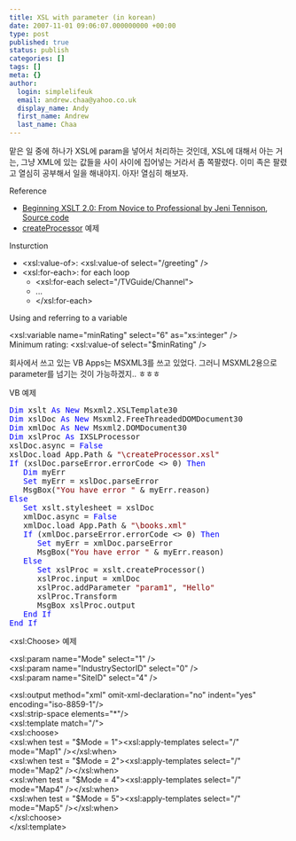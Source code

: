 ```yaml
---
title: XSL with parameter (in korean)
date: 2007-11-01 09:06:07.000000000 +00:00
type: post
published: true
status: publish
categories: []
tags: []
meta: {}
author:
  login: simplelifeuk
  email: andrew.chaa@yahoo.co.uk
  display_name: Andy
  first_name: Andrew
  last_name: Chaa
---
```

<p>맡은 일 중에 하나가 XSL에 param을 넣어서 처리하는 것인데, XSL에 대해서 아는 거는, 그냥 XML에 있는 값들을 사이 사이에 집어넣는 거라서 좀 쪽팔렸다. 이미 족은 팔렸고 열심히 공부해서 일을 해내야지. 아자! 열심히 해보자.</p>
<p>Reference</p>
<ul>
<li><a href="http://skillport.books24x7.com/book/id_9810/viewer.asp?bookid=9810&amp;chunkid=529730633">Beginning XSLT 2.0: From Novice to Professional by Jeni Tennison</a>,  <a href="http://www.apress.com/resource/bookfile/2229">Source code</a></li>
<li><a href="http://msdn2.microsoft.com/en-us/library/ms753809.aspx">createProcessor</a> 예제</li>
</ul>
<p>Insturction</p>
<ul>
<li><span class="fixed">&lt;xsl:value-of&gt;: </span>&lt;xsl:value-of select="/greeting" /&gt;</li>
<li><span class="fixed">&lt;xsl:for-each&gt;: for each loop</span>
<ul>
<li>&lt;xsl:for-each select="/TVGuide/Channel"&gt;</li>
<li>...</li>
<li>&lt;/xsl:for-each&gt;</li>
</ul>
</li>
</ul>
<p>Using and referring to a variable</p>
<p>&lt;xsl:variable name="minRating" select="6" as="xs:integer" /&gt;<br />
Minimum rating: &lt;xsl:value-of select="$minRating" /&gt;</p>
<p>회사에서 쓰고 있는 VB Apps는 MSXML3를 쓰고 있었다. 그러니 MSXML2용으로 parameter를 넘기는 것이 가능하겠지.. ㅎㅎㅎ</p>
<p>VB 예제</p>
<pre><span style="color:blue;">Dim</span> xslt <span style="color:blue;">As</span> <span style="color:blue;">New</span> Msxml2.XSLTemplate30
<span style="color:blue;">Dim</span> xslDoc <span style="color:blue;">As</span> <span style="color:blue;">New</span> Msxml2.FreeThreadedDOMDocument30
<span style="color:blue;">Dim</span> xmlDoc <span style="color:blue;">As</span> <span style="color:blue;">New</span> Msxml2.DOMDocument30
<span style="color:blue;">Dim</span> xslProc <span style="color:blue;">As</span> IXSLProcessor
xslDoc.async = <span style="color:blue;">False</span>
xslDoc.load App.Path &amp; <span style="color:maroon;">"\createProcessor.xsl"</span>
<span style="color:blue;">If</span> (xslDoc.parseError.errorCode &lt;&gt; 0) <span style="color:blue;">Then</span>
   <span style="color:blue;">Dim</span> myErr
   <span style="color:blue;">Set</span> myErr = xslDoc.parseError
   MsgBox(<span style="color:maroon;">"You have error "</span> &amp; myErr.reason)
<span style="color:blue;">Else</span>
   <span style="color:blue;">Set</span> xslt.stylesheet = xslDoc
   xmlDoc.async = <span style="color:blue;">False</span>
   xmlDoc.load App.Path &amp; <span style="color:maroon;">"\books.xml"</span>
   <span style="color:blue;">If</span> (xmlDoc.parseError.errorCode &lt;&gt; 0) <span style="color:blue;">Then</span>
      <span style="color:blue;">Set</span> myErr = xmlDoc.parseError
      MsgBox(<span style="color:maroon;">"You have error "</span> &amp; myErr.reason)
   <span style="color:blue;">Else</span>
      <span style="color:blue;">Set</span> xslProc = xslt.createProcessor()
      xslProc.input = xmlDoc
      xslProc.addParameter <span style="color:maroon;">"param1"</span>, <span style="color:maroon;">"Hello"</span>
      xslProc.Transform
      MsgBox xslProc.output
   <span style="color:blue;">End</span> <span style="color:blue;">If</span>
<span style="color:blue;">End</span> <span style="color:blue;">If</span></pre>
<p>&lt;xsl:Choose&gt; 예제</p>
<p>&lt;xsl:param name="Mode" select="1" /&gt;<br />
&lt;xsl:param name="IndustrySectorID" select="0" /&gt;<br />
&lt;xsl:param name="SiteID" select="4" /&gt;</p>
<p>&lt;xsl:output method="xml" omit-xml-declaration="no" indent="yes" encoding="iso-8859-1"/&gt;<br />
&lt;xsl:strip-space elements="*"/&gt;<br />
&lt;xsl:template match="/"&gt;<br />
&lt;xsl:choose&gt;<br />
&lt;xsl:when test = "$Mode = 1"&gt;&lt;xsl:apply-templates select="/" mode="Map1" /&gt;&lt;/xsl:when&gt;<br />
&lt;xsl:when test = "$Mode = 2"&gt;&lt;xsl:apply-templates select="/" mode="Map2" /&gt;&lt;/xsl:when&gt;<br />
&lt;xsl:when test = "$Mode = 4"&gt;&lt;xsl:apply-templates select="/" mode="Map4" /&gt;&lt;/xsl:when&gt;<br />
&lt;xsl:when test = "$Mode = 5"&gt;&lt;xsl:apply-templates select="/" mode="Map5" /&gt;&lt;/xsl:when&gt;<br />
&lt;/xsl:choose&gt;<br />
&lt;/xsl:template&gt;</p>
